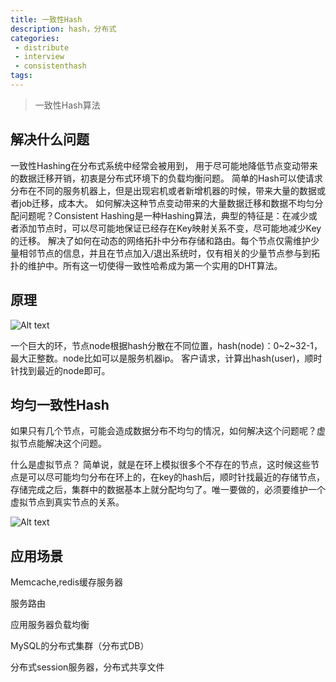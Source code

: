 ```yaml
---
title: 一致性Hash
description: hash，分布式
categories:
 - distribute
 - interview
 - consistenthash
tags:
---
```


> 一致性Hash算法

## 解决什么问题
一致性Hashing在分布式系统中经常会被用到， 用于尽可能地降低节点变动带来的数据迁移开销，初衷是分布式环境下的负载均衡问题。
简单的Hash可以使请求分布在不同的服务机器上，但是出现宕机或者新增机器的时候，带来大量的数据或者job迁移，成本大。
如何解决这种节点变动带来的大量数据迁移和数据不均匀分配问题呢？Consistent Hashing是一种Hashing算法，典型的特征是：在减少或者添加节点时，可以尽可能地保证已经存在Key映射关系不变，尽可能地减少Key的迁移。
解决了如何在动态的网络拓扑中分布存储和路由。每个节点仅需维护少量相邻节点的信息，并且在节点加入/退出系统时，仅有相关的少量节点参与到拓扑的维护中。所有这一切使得一致性哈希成为第一个实用的DHT算法。

## 原理

![Alt text](./2638620-cbe8c8738e77fbf1.png)

一个巨大的环，节点node根据hash分散在不同位置，hash(node)：0~2~32-1，最大正整数。node比如可以是服务机器ip。
客户请求，计算出hash(user)，顺时针找到最近的node即可。

## 均匀一致性Hash

如果只有几个节点，可能会造成数据分布不均匀的情况，如何解决这个问题呢？虚拟节点能解决这个问题。

什么是虚拟节点？
简单说，就是在环上模拟很多个不存在的节点，这时候这些节点是可以尽可能均匀分布在环上的，在key的hash后，顺时针找最近的存储节点，存储完成之后，集群中的数据基本上就分配均匀了。唯一要做的，必须要维护一个虚拟节点到真实节点的关系。

![Alt text](./b1cb662698010936de019ad8b7bfca70.png)


## 应用场景

Memcache,redis缓存服务器

服务路由

应用服务器负载均衡

MySQL的分布式集群（分布式DB）

分布式session服务器，分布式共享文件

